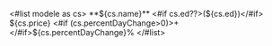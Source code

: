 <#list modele as cs>
  **${cs.name}** <#if cs.ed??>(${cs.ed})</#if> ${cs.price} <#if (cs.percentDayChange>0)>+</#if>${cs.percentDayChange}%
</#list>
